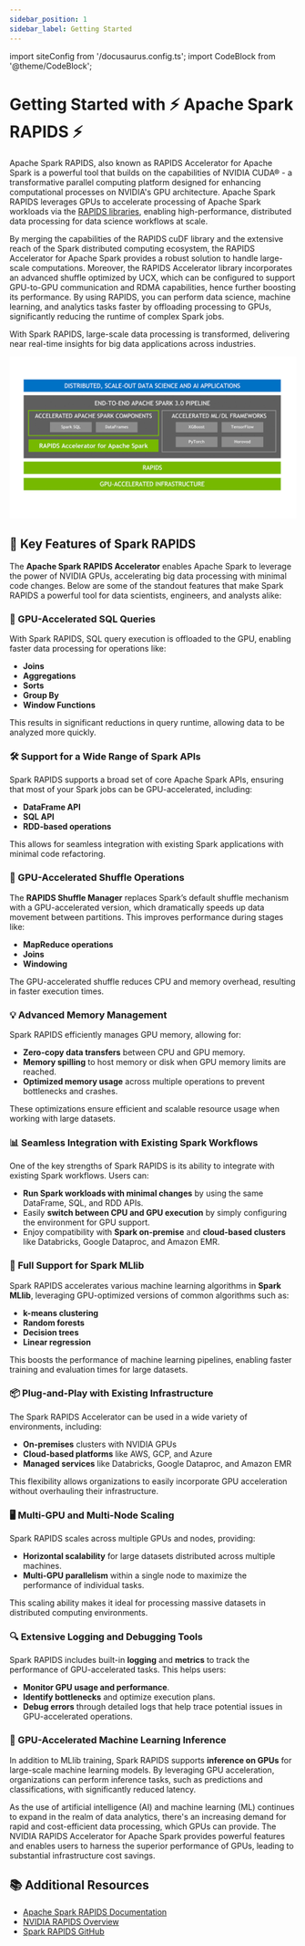 ```yaml
---
sidebar_position: 1
sidebar_label: Getting Started
---
```

import siteConfig from '/docusaurus.config.ts';
import CodeBlock from '@theme/CodeBlock';

# Getting Started with ⚡ Apache Spark RAPIDS ⚡

Apache Spark RAPIDS, also known as RAPIDS Accelerator for Apache Spark is a powerful tool that builds on the capabilities of NVIDIA CUDA® - a transformative parallel computing platform designed for enhancing computational processes on NVIDIA's GPU architecture.
Apache Spark RAPIDS leverages GPUs to accelerate processing of Apache Spark workloads via the [RAPIDS libraries](http://rapids.ai/), enabling high-performance, distributed data processing for data science workflows at scale. 

By merging the capabilities of the RAPIDS cuDF library and the extensive reach of the Spark distributed computing ecosystem, the RAPIDS Accelerator for Apache Spark provides a robust solution to handle large-scale computations. Moreover, the RAPIDS Accelerator library incorporates an advanced shuffle optimized by UCX, which can be configured to support GPU-to-GPU communication and RDMA capabilities, hence further boosting its performance. By using RAPIDS, you can perform data science, machine learning, and analytics tasks faster by offloading processing to GPUs, significantly reducing the runtime of complex Spark jobs.

With Spark RAPIDS, large-scale data processing is transformed, delivering near real-time insights for big data applications across industries.

![Alt text](./img/nvidia.png)


## 🌟 Key Features of Spark RAPIDS

The **Apache Spark RAPIDS Accelerator** enables Apache Spark to leverage the power of NVIDIA GPUs, accelerating big data processing with minimal code changes. Below are some of the standout features that make Spark RAPIDS a powerful tool for data scientists, engineers, and analysts alike:

### **🚀 GPU-Accelerated SQL Queries**

With Spark RAPIDS, SQL query execution is offloaded to the GPU, enabling faster data processing for operations like:

- **Joins**
- **Aggregations**
- **Sorts**
- **Group By**
- **Window Functions**

This results in significant reductions in query runtime, allowing data to be analyzed more quickly.

### 🛠️ Support for a Wide Range of Spark APIs

Spark RAPIDS supports a broad set of core Apache Spark APIs, ensuring that most of your Spark jobs can be GPU-accelerated, including:

- **DataFrame API**
- **SQL API**
- **RDD-based operations**

This allows for seamless integration with existing Spark applications with minimal code refactoring.

### 🔄 GPU-Accelerated Shuffle Operations

The **RAPIDS Shuffle Manager** replaces Spark’s default shuffle mechanism with a GPU-accelerated version, which dramatically speeds up data movement between partitions. This improves performance during stages like:

- **MapReduce operations**
- **Joins**
- **Windowing**

The GPU-accelerated shuffle reduces CPU and memory overhead, resulting in faster execution times.

### 💡 Advanced Memory Management

Spark RAPIDS efficiently manages GPU memory, allowing for:

- **Zero-copy data transfers** between CPU and GPU memory.
- **Memory spilling** to host memory or disk when GPU memory limits are reached.
- **Optimized memory usage** across multiple operations to prevent bottlenecks and crashes.

These optimizations ensure efficient and scalable resource usage when working with large datasets.

### 📊 Seamless Integration with Existing Spark Workflows

One of the key strengths of Spark RAPIDS is its ability to integrate with existing Spark workflows. Users can:

- **Run Spark workloads with minimal changes** by using the same DataFrame, SQL, and RDD APIs.
- Easily **switch between CPU and GPU execution** by simply configuring the environment for GPU support.
- Enjoy compatibility with **Spark on-premise** and **cloud-based clusters** like Databricks, Google Dataproc, and Amazon EMR.

### 🔧 Full Support for Spark MLlib

Spark RAPIDS accelerates various machine learning algorithms in **Spark MLlib**, leveraging GPU-optimized versions of common algorithms such as:

- **k-means clustering**
- **Random forests**
- **Decision trees**
- **Linear regression**

This boosts the performance of machine learning pipelines, enabling faster training and evaluation times for large datasets.

### 📦 Plug-and-Play with Existing Infrastructure

The Spark RAPIDS Accelerator can be used in a wide variety of environments, including:

- **On-premises** clusters with NVIDIA GPUs
- **Cloud-based platforms** like AWS, GCP, and Azure
- **Managed services** like Databricks, Google Dataproc, and Amazon EMR

This flexibility allows organizations to easily incorporate GPU acceleration without overhauling their infrastructure.

### 🖥️ Multi-GPU and Multi-Node Scaling

Spark RAPIDS scales across multiple GPUs and nodes, providing:

- **Horizontal scalability** for large datasets distributed across multiple machines.
- **Multi-GPU parallelism** within a single node to maximize the performance of individual tasks.

This scaling ability makes it ideal for processing massive datasets in distributed computing environments.

### 🔍 Extensive Logging and Debugging Tools

Spark RAPIDS includes built-in **logging** and **metrics** to track the performance of GPU-accelerated tasks. This helps users:

- **Monitor GPU usage and performance**.
- **Identify bottlenecks** and optimize execution plans.
- **Debug errors** through detailed logs that help trace potential issues in GPU-accelerated operations.

### 🧠 GPU-Accelerated Machine Learning Inference

In addition to MLlib training, Spark RAPIDS supports **inference on GPUs** for large-scale machine learning models. By leveraging GPU acceleration, organizations can perform inference tasks, such as predictions and classifications, with significantly reduced latency.


As the use of artificial intelligence (AI) and machine learning (ML) continues to expand in the realm of data analytics, there's an increasing demand for rapid and cost-efficient data processing, which GPUs can provide. The NVIDIA RAPIDS Accelerator for Apache Spark provides powerful features and enables users to harness the superior performance of GPUs, leading to substantial infrastructure cost savings.


## 📚 Additional Resources

- [Apache Spark RAPIDS Documentation](https://nvidia.github.io/spark-rapids/)
- [NVIDIA RAPIDS Overview](https://rapids.ai/)
- [Spark RAPIDS GitHub](https://github.com/NVIDIA/spark-rapids)


